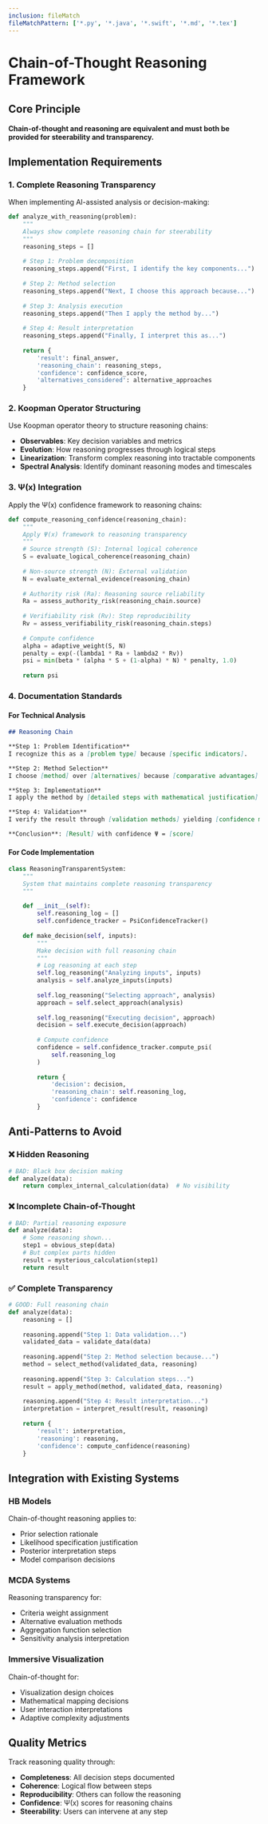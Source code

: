 ```yaml
---
inclusion: fileMatch
fileMatchPattern: ['*.py', '*.java', '*.swift', '*.md', '*.tex']
---
```


# Chain-of-Thought Reasoning Framework

## Core Principle

**Chain-of-thought and reasoning are equivalent and must both be provided for steerability and transparency.**

## Implementation Requirements

### 1. Complete Reasoning Transparency

When implementing AI-assisted analysis or decision-making:

```python
def analyze_with_reasoning(problem):
    """
    Always show complete reasoning chain for steerability
    """
    reasoning_steps = []
    
    # Step 1: Problem decomposition
    reasoning_steps.append("First, I identify the key components...")
    
    # Step 2: Method selection  
    reasoning_steps.append("Next, I choose this approach because...")
    
    # Step 3: Analysis execution
    reasoning_steps.append("Then I apply the method by...")
    
    # Step 4: Result interpretation
    reasoning_steps.append("Finally, I interpret this as...")
    
    return {
        'result': final_answer,
        'reasoning_chain': reasoning_steps,
        'confidence': confidence_score,
        'alternatives_considered': alternative_approaches
    }
```

### 2. Koopman Operator Structuring

Use Koopman operator theory to structure reasoning chains:
- **Observables**: Key decision variables and metrics
- **Evolution**: How reasoning progresses through logical steps
- **Linearization**: Transform complex reasoning into tractable components
- **Spectral Analysis**: Identify dominant reasoning modes and timescales

### 3. Ψ(x) Integration

Apply the Ψ(x) confidence framework to reasoning chains:

```python
def compute_reasoning_confidence(reasoning_chain):
    """
    Apply Ψ(x) framework to reasoning transparency
    """
    # Source strength (S): Internal logical coherence
    S = evaluate_logical_coherence(reasoning_chain)
    
    # Non-source strength (N): External validation
    N = evaluate_external_evidence(reasoning_chain)
    
    # Authority risk (Ra): Reasoning source reliability
    Ra = assess_authority_risk(reasoning_chain.source)
    
    # Verifiability risk (Rv): Step reproducibility
    Rv = assess_verifiability_risk(reasoning_chain.steps)
    
    # Compute confidence
    alpha = adaptive_weight(S, N)
    penalty = exp(-(lambda1 * Ra + lambda2 * Rv))
    psi = min(beta * (alpha * S + (1-alpha) * N) * penalty, 1.0)
    
    return psi
```

### 4. Documentation Standards

#### For Technical Analysis
```markdown
## Reasoning Chain

**Step 1: Problem Identification**
I recognize this as a [problem type] because [specific indicators].

**Step 2: Method Selection**  
I choose [method] over [alternatives] because [comparative advantages].

**Step 3: Implementation**
I apply the method by [detailed steps with mathematical justification].

**Step 4: Validation**
I verify the result through [validation methods] yielding [confidence metrics].

**Conclusion**: [Result] with confidence Ψ = [score]
```

#### For Code Implementation
```python
class ReasoningTransparentSystem:
    """
    System that maintains complete reasoning transparency
    """
    
    def __init__(self):
        self.reasoning_log = []
        self.confidence_tracker = PsiConfidenceTracker()
    
    def make_decision(self, inputs):
        """
        Make decision with full reasoning chain
        """
        # Log reasoning at each step
        self.log_reasoning("Analyzing inputs", inputs)
        analysis = self.analyze_inputs(inputs)
        
        self.log_reasoning("Selecting approach", analysis)
        approach = self.select_approach(analysis)
        
        self.log_reasoning("Executing decision", approach)
        decision = self.execute_decision(approach)
        
        # Compute confidence
        confidence = self.confidence_tracker.compute_psi(
            self.reasoning_log
        )
        
        return {
            'decision': decision,
            'reasoning_chain': self.reasoning_log,
            'confidence': confidence
        }
```

## Anti-Patterns to Avoid

### ❌ Hidden Reasoning
```python
# BAD: Black box decision making
def analyze(data):
    return complex_internal_calculation(data)  # No visibility
```

### ❌ Incomplete Chain-of-Thought
```python
# BAD: Partial reasoning exposure
def analyze(data):
    # Some reasoning shown...
    step1 = obvious_step(data)
    # But complex parts hidden
    result = mysterious_calculation(step1)  
    return result
```

### ✅ Complete Transparency
```python
# GOOD: Full reasoning chain
def analyze(data):
    reasoning = []
    
    reasoning.append("Step 1: Data validation...")
    validated_data = validate_data(data)
    
    reasoning.append("Step 2: Method selection because...")
    method = select_method(validated_data, reasoning)
    
    reasoning.append("Step 3: Calculation steps...")
    result = apply_method(method, validated_data, reasoning)
    
    reasoning.append("Step 4: Result interpretation...")
    interpretation = interpret_result(result, reasoning)
    
    return {
        'result': interpretation,
        'reasoning': reasoning,
        'confidence': compute_confidence(reasoning)
    }
```

## Integration with Existing Systems

### HB Models
Chain-of-thought reasoning applies to:
- Prior selection rationale
- Likelihood specification justification  
- Posterior interpretation steps
- Model comparison decisions

### MCDA Systems
Reasoning transparency for:
- Criteria weight assignment
- Alternative evaluation methods
- Aggregation function selection
- Sensitivity analysis interpretation

### Immersive Visualization
Chain-of-thought for:
- Visualization design choices
- Mathematical mapping decisions
- User interaction interpretations
- Adaptive complexity adjustments

## Quality Metrics

Track reasoning quality through:
- **Completeness**: All decision steps documented
- **Coherence**: Logical flow between steps
- **Reproducibility**: Others can follow the reasoning
- **Confidence**: Ψ(x) scores for reasoning chains
- **Steerability**: Users can intervene at any step